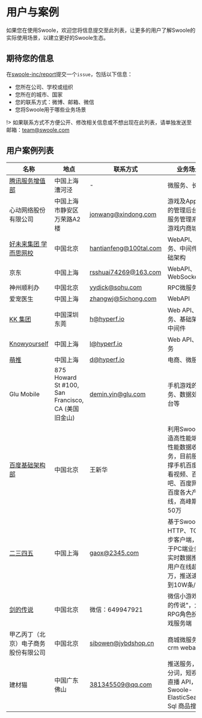 # 用户与案例

如果您在使用Swoole，欢迎您将信息提交至此列表，让更多的用户了解Swoole的实际使用场景，以建立更好的Swoole生态。

## 期待您的信息

在[swoole-inc/report](https://github.com/swoole-inc/report/issues)提交一个`issue`，包括以下信息：

* 您所在公司、学校或组织
* 您所在的城市、国家
* 您的联系方式：微博、邮箱、微信
* 您将Swoole用于哪些业务场景

!> 如果联系方式不方便公开、修改相关信息或不想出现在此列表，请单独发送至邮箱：team@swoole.com

## 用户案例列表

名称 | 地点 |  联系方式 | 业务场景  
-|-|-|-
[腾讯服务增值部](https://www.tencent.com) | 中国上海漕河泾 | - | 微服务、长连接  
心动网络股份有限公司 | 中国上海市静安区万荣路A2楼 | jonwang@xindong.com | 游戏及App应用的管理后台、微服务管理系统及游戏内商城系统  
[好未来集团 学而思网校](https://www.xueersi.com) | 中国北京 | hantianfeng@100tal.com | WebAPI、微服务、中间件、基础架构  
京东 | 中国上海 | rsshuai74269@163.com | WebAPI、WebSocket  
神州顺利办 | 中国北京 | yydick@sohu.com | RPC微服务  
爱宠医生 | 中国上海 | zhangwj@5ichong.com | WebAPI  
[KK 集团](https://www.kkguan.com) | 中国深圳东莞 | h@hyperf.io | Web API、微服务、基础架构、中间件  
[Knowyourself](https://www.knowyourself.cc) | 中国上海 | l@hyperf.io | Web API、微服务  
[萌推](http://www.mengtuiapp.com) | 中国上海 | d@hyperf.io | 电商、微服务  
Glu Mobile | 875 Howard St #100, San Francisco, CA (美国旧金山) | demin.yin@glu.com |手机游戏的微服务、数据处理后台等  
[百度基础架构部](https://xray.baidu.com) | 中国北京 | 王新华 | 利用Swoole打造高性能端APP性能数据收集服务，目前服务支撑手机百度、好看视频、百度贴吧、百度网盘等百度各大产品线，高峰期qps: 50万  
[二三四五](http://2345.net) | 中国上海 | gaox@2345.com | 基于Swoole的HTTP、TCP异步客户端，应用于PC端业务的实时数据推送，用户在线超过千万，推送速率达到10W条/秒  
[剑的传说](https://github.com/caohao-php/ycsocket) | 中国北京 | 微信：649947921 | 微信小游戏"剑的传说"，大型RPG角色扮演游戏服务端  
甲乙丙丁（北京）电子商务股份有限公司 | 中国北京 | sibowen@jybdshop.cn | 商城微服务、crm webapi  
建材猫 | 中国广东佛山 | 381345509@qq.com | 推送服务，NLP分词，短视频与直播 API，Swoole-ElasticSearch-Sql 商品搜索  
